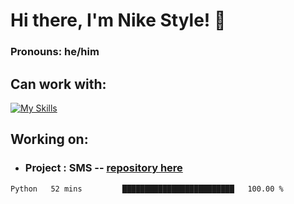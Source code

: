 # Hi there, I'm Nike Style! 👋

### Pronouns: he/him


## Can work with:
[![My Skills](https://skillicons.dev/icons?i=java,kotlin,nodejs,django,python,bots&theme=dark)](https://skillicons.dev)


## Working on:
- ### Project : SMS -- [repository here](https://github.com/NikeStyleProject/project-sms)

<!--START_SECTION:waka-->

```txt
Python   52 mins         █████████████████████████   100.00 %
```

<!--END_SECTION:waka-->
